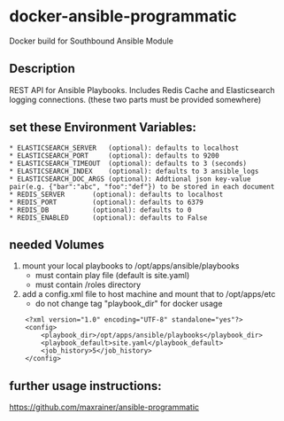 # docker-ansible-programmatic
Docker build for Southbound Ansible Module

## Description
REST API for Ansible Playbooks. Includes Redis Cache and Elasticsearch logging connections. (these two parts must be provided somewhere)

## set these Environment Variables:
	* ELASTICSEARCH_SERVER   (optional): defaults to localhost
	* ELASTICSEARCH_PORT     (optional): defaults to 9200
	* ELASTICSEARCH_TIMEOUT  (optional): defaults to 3 (seconds)
	* ELASTICSEARCH_INDEX    (optional): defaults to 3 ansible_logs
	* ELASTICSEARCH_DOC_ARGS (optional): Addtional json key-value pair(e.g. {"bar":"abc", "foo":"def"}) to be stored in each document
	* REDIS_SERVER   	 (optional): defaults to localhost
	* REDIS_PORT   	 	 (optional): defaults to 6379
	* REDIS_DB   		 (optional): defaults to 0
	* REDIS_ENABLED   	 (optional): defaults to False


## needed Volumes

1. mount your local playbooks to /opt/apps/ansible/playbooks
	* must contain play file (default is site.yaml)
	* must contain /roles directory 
2. add a config.xml file to host machine and mount that to /opt/apps/etc
	* do not change tag "playbook_dir" for docker usage
	
```
	<?xml version="1.0" encoding="UTF-8" standalone="yes"?>
	<config>
		<playbook_dir>/opt/apps/ansible/playbooks</playbook_dir>
		<playbook_default>site.yaml</playbook_default>
		<job_history>5</job_history>
	</config>
```

## further usage instructions: 
https://github.com/maxrainer/ansible-programmatic

